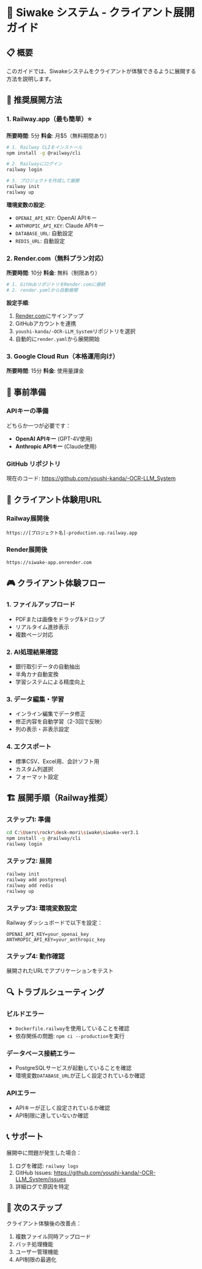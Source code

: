 # 🚀 Siwake システム - クライアント展開ガイド

## 📋 概要
このガイドでは、Siwakeシステムをクライアントが体験できるように展開する方法を説明します。

## 🎯 推奨展開方法

### 1. Railway.app（最も簡単）⭐
**所要時間**: 5分
**料金**: 月$5（無料期間あり）

```bash
# 1. Railway CLIをインストール
npm install -g @railway/cli

# 2. Railwayにログイン
railway login

# 3. プロジェクトを作成して展開
railway init
railway up
```

**環境変数の設定**:
- `OPENAI_API_KEY`: OpenAI APIキー
- `ANTHROPIC_API_KEY`: Claude APIキー
- `DATABASE_URL`: 自動設定
- `REDIS_URL`: 自動設定

### 2. Render.com（無料プラン対応）
**所要時間**: 10分
**料金**: 無料（制限あり）

```bash
# 1. GitHubリポジトリをRender.comに接続
# 2. render.yamlから自動展開
```

**設定手順**:
1. [Render.com](https://render.com)にサインアップ
2. GitHubアカウントを連携
3. `youshi-kanda/-OCR-LLM_System`リポジトリを選択
4. 自動的に`render.yaml`から展開開始

### 3. Google Cloud Run（本格運用向け）
**所要時間**: 15分
**料金**: 使用量課金

## 🔧 事前準備

### APIキーの準備
どちらか一つが必要です：
- **OpenAI APIキー** (GPT-4V使用)
- **Anthropic APIキー** (Claude使用)

### GitHub リポジトリ
現在のコード: https://github.com/youshi-kanda/-OCR-LLM_System

## 📱 クライアント体験用URL

### Railway展開後
```
https://[プロジェクト名]-production.up.railway.app
```

### Render展開後
```
https://siwake-app.onrender.com
```

## 🎮 クライアント体験フロー

### 1. ファイルアップロード
- PDFまたは画像をドラッグ&ドロップ
- リアルタイム進捗表示
- 複数ページ対応

### 2. AI処理結果確認
- 銀行取引データの自動抽出
- 半角カナ自動変換
- 学習システムによる精度向上

### 3. データ編集・学習
- インライン編集でデータ修正
- 修正内容を自動学習（2-3回で反映）
- 列の表示・非表示設定

### 4. エクスポート
- 標準CSV、Excel用、会計ソフト用
- カスタム列選択
- フォーマット設定

## 🏗️ 展開手順（Railway推奨）

### ステップ1: 準備
```bash
cd C:\Users\rockr\desk-mori\siwake\siwake-ver3.1
npm install -g @railway/cli
railway login
```

### ステップ2: 展開
```bash
railway init
railway add postgresql
railway add redis
railway up
```

### ステップ3: 環境変数設定
Railway ダッシュボードで以下を設定：
```
OPENAI_API_KEY=your_openai_key
ANTHROPIC_API_KEY=your_anthropic_key
```

### ステップ4: 動作確認
展開されたURLでアプリケーションをテスト

## 🔍 トラブルシューティング

### ビルドエラー
- `Dockerfile.railway`を使用していることを確認
- 依存関係の問題: `npm ci --production`を実行

### データベース接続エラー
- PostgreSQLサービスが起動していることを確認
- 環境変数`DATABASE_URL`が正しく設定されているか確認

### APIエラー
- APIキーが正しく設定されているか確認
- API制限に達していないか確認

## 📞 サポート

展開中に問題が発生した場合：
1. ログを確認: `railway logs`
2. GitHub Issues: https://github.com/youshi-kanda/-OCR-LLM_System/issues
3. 詳細ログで原因を特定

## 🎯 次のステップ

クライアント体験後の改善点：
1. 複数ファイル同時アップロード
2. バッチ処理機能
3. ユーザー管理機能
4. API制限の最適化